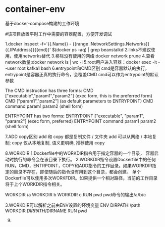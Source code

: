 # container-env
基于docker-compose构建的工作环境

#该项目放置平时工作中需要的容器配置，方便开发调试

1.docker inspect -f='{{.Name}} - {{range .NetworkSettings.Networks}}{{.IPAddress}}{{end}}' $(docker ps -aq) | grep beanstalkd
2.links不建议使用，使用networks替代
3.移除没有使用的网络:docker network prune
4.查看network数量:docker network ls | wc -l
5.root用户进入容器：docker exec -it --user root kafka1 bash
6.entrypoint和CMD区别
cmd是容器默认的执行，entrypoint是容器正真的执行命令，会覆盖CMD
cmd可以作为entrypoint的默认参数

The CMD instruction has three forms:
CMD ["executable","param1","param2"] (exec form, this is the preferred form)
CMD ["param1","param2"] (as default parameters to ENTRYPOINT)
CMD command param1 param2 (shell form)

ENTRYPOINT has two forms:
ENTRYPOINT ["executable", "param1", "param2"] (exec form, preferred)
ENTRYPOINT command param1 param2 (shell form)

7.ADD copy区别
add 和 copy 都是复制文件 / 文件夹
add 可以从网络 / 本地复制; copy 仅从本地复制, 语义更明确, 推荐使用 copy

8.WORKDIR
1.Dockerfile中的WORKDIR指令用于指定容器的一个目录， 容器启动时执行的命令会在该目录下执行。
2.WORKDIR指令设置Dockerfile中的任何RUN，CMD，ENTRPOINT，COPY和ADD指令的工作目录。如果WORKDIR指 定的目录不存在，即使随后的指令没有用到这个目录，都会创建。
单个Dockerfile可以使用多次WORKFDIR。如果提供一个相对路径，当前的工作目录将于上个WORKDIR指令相关。
    
WORKDIR /a
WORKDIR b
WORKDIR c
RUN pwd
pwd命令的输出/a/b/c

3.WORKDIR可以解析之前由ENV设置的环境变量
ENV DIRPATH /path
WORKDIR $DIRPATH/$DIRNAME
RUN pwd

9.